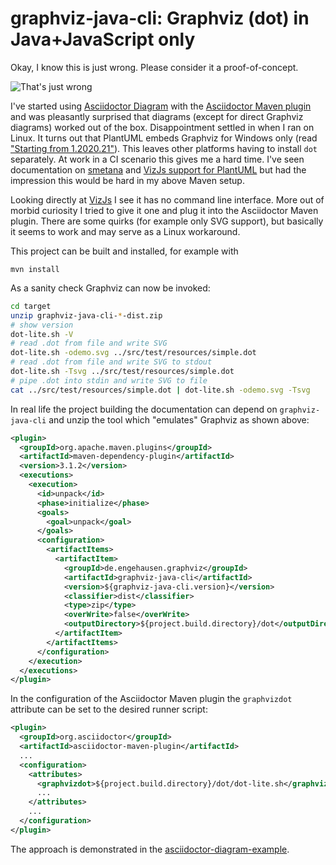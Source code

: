 # graphviz-java-cli: Graphviz (dot) in Java+JavaScript only

Okay, I know this is just wrong. Please consider it a proof-of-concept.

![That's just wrong](http://www.quickmeme.com/img/d1/d1a0775b7c55b8e5f24195de20181bc7a8602b1577182360177a322866a59382.jpg)

I've started using [Asciidoctor Diagram](https://asciidoctor.org/docs/asciidoctor-diagram/) with the
[Asciidoctor Maven plugin](https://github.com/asciidoctor/asciidoctor-maven-plugin) and was pleasantly surprised that diagrams (except for direct
Graphviz diagrams) worked out of the box. Disappointment settled in when I ran on Linux. It turns out that PlantUML embeds Graphviz
for Windows only (read ["Starting from 1.2020.21"](https://plantuml.com/graphviz-dot)). This leaves other platforms having to install `dot` separately.
At work in a CI scenario this gives me a hard time. I've seen documentation on [smetana](https://plantuml.com/smetana02) and
[VizJs support for PlantUML](https://plantuml.com/vizjs) but had the impression this would be hard in my above Maven setup.

Looking directly at [VizJs](https://github.com/mdaines/viz.js/blob/master/README.md) I see it has no command line interface.
More out of morbid curiosity I tried to give it one and plug it into the Asciidoctor Maven plugin. There are some quirks (for example
only SVG support), but basically it seems to work and may serve as a Linux workaround.

This project can be built and installed, for example with

    mvn install

As a sanity check Graphviz can now be invoked:

```sh
cd target
unzip graphviz-java-cli-*-dist.zip
# show version
dot-lite.sh -V
# read .dot from file and write SVG
dot-lite.sh -odemo.svg ../src/test/resources/simple.dot
# read .dot from file and write SVG to stdout
dot-lite.sh -Tsvg ../src/test/resources/simple.dot
# pipe .dot into stdin and write SVG to file
cat ../src/test/resources/simple.dot | dot-lite.sh -odemo.svg -Tsvg
```

In real life the project building the documentation can depend on `graphviz-java-cli` and unzip the tool which "emulates" Graphviz as shown above:

```xml
<plugin>
  <groupId>org.apache.maven.plugins</groupId>
  <artifactId>maven-dependency-plugin</artifactId>
  <version>3.1.2</version>
  <executions>
    <execution>
      <id>unpack</id>
      <phase>initialize</phase>
      <goals>
        <goal>unpack</goal>
      </goals>
      <configuration>
        <artifactItems>
          <artifactItem>
            <groupId>de.engehausen.graphviz</groupId>
            <artifactId>graphviz-java-cli</artifactId>
            <version>${graphviz-java-cli.version}</version>
            <classifier>dist</classifier>
            <type>zip</type>
            <overWrite>false</overWrite>
            <outputDirectory>${project.build.directory}/dot</outputDirectory>
          </artifactItem>
        </artifactItems>
      </configuration>
    </execution>
  </executions>
</plugin>
```

In the configuration of the Asciidoctor Maven plugin the `graphvizdot` attribute can be set to the desired runner script:

```xml
<plugin>
  <groupId>org.asciidoctor</groupId>
  <artifactId>asciidoctor-maven-plugin</artifactId>
  ...
  <configuration>
    <attributes>
      <graphvizdot>${project.build.directory}/dot/dot-lite.sh</graphvizdot>
      ...
    </attributes>
    ...
  </configuration>
</plugin>
```

The approach is demonstrated in the [asciidoctor-diagram-example](asciidoctor-diagram-example/README.md).
